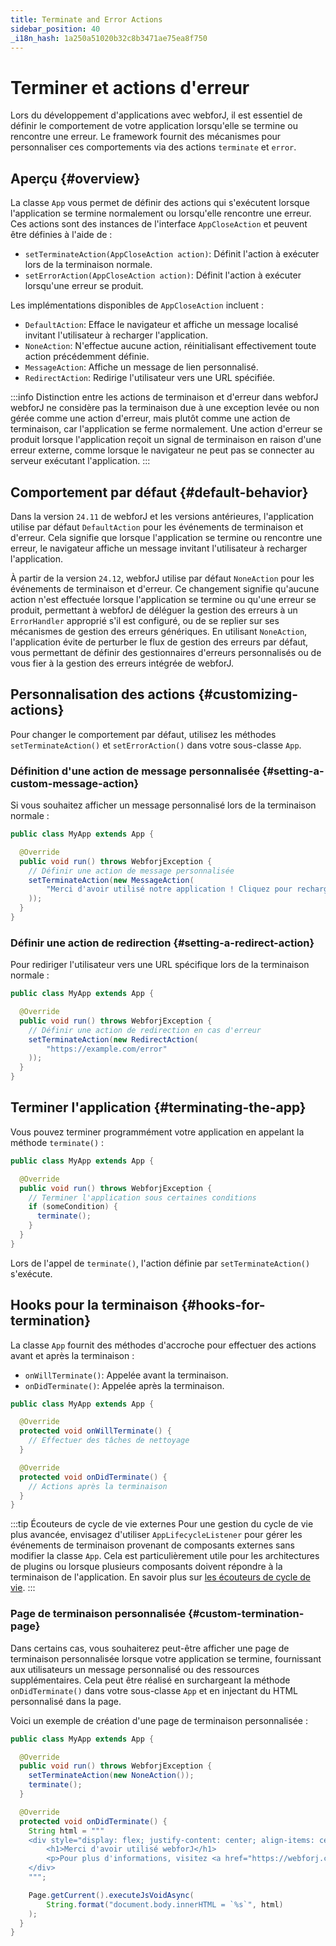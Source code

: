 ```yaml
---
title: Terminate and Error Actions
sidebar_position: 40
_i18n_hash: 1a250a51020b32c8b3471ae75ea8f750
---
```

<!-- vale off -->
# Terminer et actions d'erreur <DocChip chip='since' label='23.06' />
<!-- vale on -->

Lors du développement d'applications avec webforJ, il est essentiel de définir le comportement de votre application lorsqu'elle se termine ou rencontre une erreur. Le framework fournit des mécanismes pour personnaliser ces comportements via des actions `terminate` et `error`.

## Aperçu {#overview}

La classe `App` vous permet de définir des actions qui s'exécutent lorsque l'application se termine normalement ou lorsqu'elle rencontre une erreur. Ces actions sont des instances de l'interface `AppCloseAction` et peuvent être définies à l'aide de :

- `setTerminateAction(AppCloseAction action)`: Définit l'action à exécuter lors de la terminaison normale.
- `setErrorAction(AppCloseAction action)`: Définit l'action à exécuter lorsqu'une erreur se produit.

Les implémentations disponibles de `AppCloseAction` incluent :

- `DefaultAction`: Efface le navigateur et affiche un message localisé invitant l'utilisateur à recharger l'application.
- `NoneAction`: N'effectue aucune action, réinitialisant effectivement toute action précédemment définie.
- `MessageAction`: Affiche un message de lien personnalisé.
- `RedirectAction`: Redirige l'utilisateur vers une URL spécifiée.

:::info Distinction entre les actions de terminaison et d'erreur dans webforJ
webforJ ne considère pas la terminaison due à une exception levée ou non gérée comme une action d'erreur, mais plutôt comme une action de terminaison, car l'application se ferme normalement. Une action d'erreur se produit lorsque l'application reçoit un signal de terminaison en raison d'une erreur externe, comme lorsque le navigateur ne peut pas se connecter au serveur exécutant l'application.
:::

## Comportement par défaut {#default-behavior}

Dans la version `24.11` de webforJ et les versions antérieures, l'application utilise par défaut `DefaultAction` pour les événements de terminaison et d'erreur. Cela signifie que lorsque l'application se termine ou rencontre une erreur, le navigateur affiche un message invitant l'utilisateur à recharger l'application.

À partir de la version `24.12`, webforJ utilise par défaut `NoneAction` pour les événements de terminaison et d'erreur. Ce changement signifie qu'aucune action n'est effectuée lorsque l'application se termine ou qu'une erreur se produit, permettant à webforJ de déléguer la gestion des erreurs à un `ErrorHandler` approprié s'il est configuré, ou de se replier sur ses mécanismes de gestion des erreurs génériques. En utilisant `NoneAction`, l'application évite de perturber le flux de gestion des erreurs par défaut, vous permettant de définir des gestionnaires d'erreurs personnalisés ou de vous fier à la gestion des erreurs intégrée de webforJ.

## Personnalisation des actions {#customizing-actions}

Pour changer le comportement par défaut, utilisez les méthodes `setTerminateAction()` et `setErrorAction()` dans votre sous-classe `App`.

### Définition d'une action de message personnalisée {#setting-a-custom-message-action}

Si vous souhaitez afficher un message personnalisé lors de la terminaison normale :

```java
public class MyApp extends App {

  @Override
  public void run() throws WebforjException {
    // Définir une action de message personnalisée
    setTerminateAction(new MessageAction(
        "Merci d'avoir utilisé notre application ! Cliquez pour recharger"
    ));
  }
}
```

### Définir une action de redirection {#setting-a-redirect-action}

Pour rediriger l'utilisateur vers une URL spécifique lors de la terminaison normale :

```java
public class MyApp extends App {

  @Override
  public void run() throws WebforjException {
    // Définir une action de redirection en cas d'erreur
    setTerminateAction(new RedirectAction(
        "https://example.com/error"
    ));
  }
}
```

## Terminer l'application {#terminating-the-app}

Vous pouvez terminer programmément votre application en appelant la méthode `terminate()` :

```java
public class MyApp extends App {

  @Override
  public void run() throws WebforjException {
    // Terminer l'application sous certaines conditions
    if (someCondition) {
      terminate();
    }
  }
}
```

Lors de l'appel de `terminate()`, l'action définie par `setTerminateAction()` s'exécute.

## Hooks pour la terminaison {#hooks-for-termination}

La classe `App` fournit des méthodes d'accroche pour effectuer des actions avant et après la terminaison :

- `onWillTerminate()`: Appelée avant la terminaison.
- `onDidTerminate()`: Appelée après la terminaison.

```java
public class MyApp extends App {

  @Override
  protected void onWillTerminate() {
    // Effectuer des tâches de nettoyage
  }

  @Override
  protected void onDidTerminate() {
    // Actions après la terminaison
  }
}
```

:::tip Écouteurs de cycle de vie externes
Pour une gestion du cycle de vie plus avancée, envisagez d'utiliser `AppLifecycleListener` pour gérer les événements de terminaison provenant de composants externes sans modifier la classe `App`. Cela est particulièrement utile pour les architectures de plugins ou lorsque plusieurs composants doivent répondre à la terminaison de l'application. En savoir plus sur [les écouteurs de cycle de vie](lifecycle-listeners.md).
:::

### Page de terminaison personnalisée {#custom-termination-page}

Dans certains cas, vous souhaiterez peut-être afficher une page de terminaison personnalisée lorsque votre application se termine, fournissant aux utilisateurs un message personnalisé ou des ressources supplémentaires. Cela peut être réalisé en surchargeant la méthode `onDidTerminate()` dans votre sous-classe `App` et en injectant du HTML personnalisé dans la page.

Voici un exemple de création d'une page de terminaison personnalisée :

```java
public class MyApp extends App {

  @Override
  public void run() throws WebforjException {
    setTerminateAction(new NoneAction());
    terminate();
  }

  @Override
  protected void onDidTerminate() {
    String html = """
    <div style="display: flex; justify-content: center; align-items: center; height: 100vh; flex-direction: column;">
        <h1>Merci d'avoir utilisé webforJ</h1>
        <p>Pour plus d'informations, visitez <a href="https://webforj.com">webforj.com</a></p>
    </div>
    """;

    Page.getCurrent().executeJsVoidAsync(
        String.format("document.body.innerHTML = `%s`", html)
    );
  }
}
```
